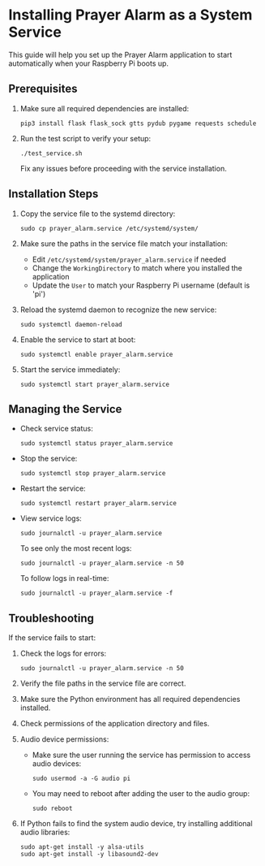 # Installing Prayer Alarm as a System Service

This guide will help you set up the Prayer Alarm application to start automatically when your Raspberry Pi boots up.

## Prerequisites

1. Make sure all required dependencies are installed:
   ```
   pip3 install flask flask_sock gtts pydub pygame requests schedule
   ```

2. Run the test script to verify your setup:
   ```
   ./test_service.sh
   ```
   
   Fix any issues before proceeding with the service installation.

## Installation Steps

1. Copy the service file to the systemd directory:
   ```
   sudo cp prayer_alarm.service /etc/systemd/system/
   ```

2. Make sure the paths in the service file match your installation:
   - Edit `/etc/systemd/system/prayer_alarm.service` if needed
   - Change the `WorkingDirectory` to match where you installed the application
   - Update the `User` to match your Raspberry Pi username (default is 'pi')

3. Reload the systemd daemon to recognize the new service:
   ```
   sudo systemctl daemon-reload
   ```

4. Enable the service to start at boot:
   ```
   sudo systemctl enable prayer_alarm.service
   ```

5. Start the service immediately:
   ```
   sudo systemctl start prayer_alarm.service
   ```

## Managing the Service

- Check service status:
  ```
  sudo systemctl status prayer_alarm.service
  ```

- Stop the service:
  ```
  sudo systemctl stop prayer_alarm.service
  ```

- Restart the service:
  ```
  sudo systemctl restart prayer_alarm.service
  ```

- View service logs:
  ```
  sudo journalctl -u prayer_alarm.service
  ```
  
  To see only the most recent logs:
  ```
  sudo journalctl -u prayer_alarm.service -n 50
  ```
  
  To follow logs in real-time:
  ```
  sudo journalctl -u prayer_alarm.service -f
  ```

## Troubleshooting

If the service fails to start:

1. Check the logs for errors:
   ```
   sudo journalctl -u prayer_alarm.service -n 50
   ```

2. Verify the file paths in the service file are correct.

3. Make sure the Python environment has all required dependencies installed.

4. Check permissions of the application directory and files.

5. Audio device permissions:
   - Make sure the user running the service has permission to access audio devices:
     ```
     sudo usermod -a -G audio pi
     ```
   - You may need to reboot after adding the user to the audio group:
     ```
     sudo reboot
     ```

6. If Python fails to find the system audio device, try installing additional audio libraries:
   ```
   sudo apt-get install -y alsa-utils
   sudo apt-get install -y libasound2-dev
   ```